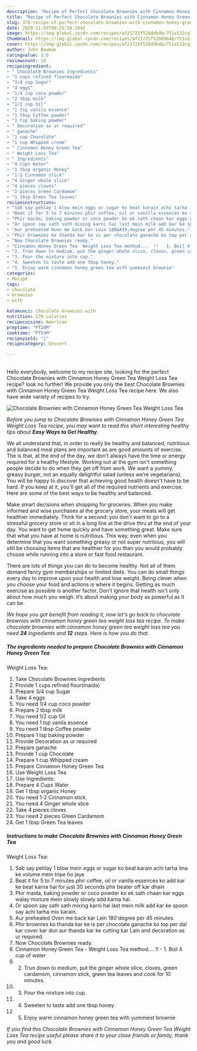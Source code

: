 ```yaml
---
description: "Recipe of Perfect Chocolate Brownies with Cinnamon Honey Green Tea  Weight Loss Tea"
title: "Recipe of Perfect Chocolate Brownies with Cinnamon Honey Green Tea  Weight Loss Tea"
slug: 378-recipe-of-perfect-chocolate-brownies-with-cinnamon-honey-green-tea-weight-loss-tea
date: 2020-11-03T09:25:59.594Z
image: https://img-global.cpcdn.com/recipes/af21725f520ddb4b/751x532cq70/chocolate-brownies-with-cinnamon-honey-green-tea-weight-loss-tea-recipe-main-photo.jpg
thumbnail: https://img-global.cpcdn.com/recipes/af21725f520ddb4b/751x532cq70/chocolate-brownies-with-cinnamon-honey-green-tea-weight-loss-tea-recipe-main-photo.jpg
cover: https://img-global.cpcdn.com/recipes/af21725f520ddb4b/751x532cq70/chocolate-brownies-with-cinnamon-honey-green-tea-weight-loss-tea-recipe-main-photo.jpg
author: John Bowman
ratingvalue: 3.6
reviewcount: 14
recipeingredient:
- " Chocolate Brownies Ingredients"
- "1 cups refined flourmaida"
- "3/4 cup Sugar"
- "4 eggs"
- "1/4 cup coco powder"
- "2 tbsp milk"
- "1/2 cup Oil"
- "1 tsp vanila essence"
- "1 tbsp Coffee powder"
- "1 tsp baking powder"
- " Decoration as ur required"
- " ganache"
- "1 cup Chocolate"
- "1 cup Whipped cream"
- " Cinnamon Honey Green Tea"
- " Weight Loss Tea"
- " Ingredients"
- "4 Cups Water"
- "1 tbsp organic Honey"
- "1-2 Cinnamon stick"
- "4 Ginger whole slice"
- "4 pieces cloves"
- "2 pieces Green Cardamom"
- "1 tbsp Green Tea leaves"
recipeinstructions:
- "Sab say pehlay 1 blow mein eggs or sugar ko beat karain achi tarha itna ke volume mein tripe ho jaye"
- "Beat it for 5 to 7 minutes phir coffee, oil or vanilla essences ko add kar ke beat karna hai for just 30 seconds phir beater off kar dhain"
- "Phir maida, baking powder or coco powder ko ek sath chaan kar eggs walay mixture mein slowly slowly add karna hai."
- "Or spoon say sath sath mixing karni hai last mein milk add kar ke spoon say achi tarha mix karain."
- "Aur preheated Oven me back kar Lein 180&#39;degree per 45 minutes."
- "Phir brownies ko thanda kar ke is per chocolate ganache ko top per dal kar cover kar dun aur thanda kar ke cutting kar Lain and decoration as ur required."
- "Now Chocolate Brownies ready."
- "Cinnamon Honey Green Tea  Weight Loss Tea method.... !!   1. Boil 4 cup of water"
- "2. Trun down to medium, put the ginger whole slice, cloves, green cardamom, cinnamon stick, green tea leaves and cook for 10 minutes."
- "3. Pour the mixture into cup."
- "4. Sweeten to taste add one tbsp honey."
- "5. Enjoy warm cinnamon honey green tea with yummiest brownie"
categories:
- Recipe
tags:
- chocolate
- brownies
- with

katakunci: chocolate brownies with 
nutrition: 270 calories
recipecuisine: American
preptime: "PT28M"
cooktime: "PT53M"
recipeyield: "1"
recipecategory: Dessert

---
```

<br>
Hello everybody, welcome to my recipe site, looking for the perfect Chocolate Brownies with Cinnamon Honey Green Tea 
Weight Loss Tea recipe? look no further! We provide you only the best Chocolate Brownies with Cinnamon Honey Green Tea 
Weight Loss Tea recipe here. We also have wide variety of recipes to try.
<br>


![Chocolate Brownies with Cinnamon Honey Green Tea 
Weight Loss Tea](https://img-global.cpcdn.com/recipes/af21725f520ddb4b/751x532cq70/chocolate-brownies-with-cinnamon-honey-green-tea-weight-loss-tea-recipe-main-photo.jpg)

<i>Before you jump to Chocolate Brownies with Cinnamon Honey Green Tea 
Weight Loss Tea recipe, you may want to read this short interesting healthy tips about <strong>Easy Ways to Get Healthy</strong>.</i>

We all understand that, in order to really be healthy and balanced, nutritious and balanced meal plans are important as are good amounts of exercise. The  is that, at the end of the day, we don't always have the time or energy required for a healthy lifestyle. Working out at the gym isn't something people decide to do when they get off from work. We want a yummy, greasy burger, not an equally delightful salad (unless we’re vegetarians). You will be happy to discover that achieving good health doesn't have to be hard. If you keep at it, you'll get all of the required nutrients and exercise. Here are some of the best ways to be healthy and balanced.

Make smart decisions when shopping for groceries. When you make informed and wise purchases at the grocery store, your meals will get healthier immediately. Think for a second: you don't want to go to a stressful grocery store or sit in a long line at the drive thru at the end of your day. You want to get home quickly and have something great. Make sure that what you have at home is nutritious. This way, even when you determine that you want something greasy or not super nutritous, you will still be choosing items that are healthier for you than you would probably choose while running into a store or fast food restaurant.

There are lots of things you can do to become healthy. Not all of them demand fancy gym memberships or limited diets. You can do small things every day to improve upon your health and lose weight. Being clever when you choose your food and actions is where it begins. Getting as much exercise as possible is another factor. Don't ignore that health isn't only about how much you weigh. It’s about making your body as powerful as it can be. 


<i>We hope you got benefit from reading it, now let's go back to chocolate brownies with cinnamon honey green tea 
weight loss tea recipe. To make chocolate brownies with cinnamon honey green tea 
weight loss tea you need <strong>24</strong> ingredients and <strong>12</strong> steps. Here is how you do that.
</i>

##### The ingredients needed to prepare Chocolate Brownies with Cinnamon Honey Green Tea 
Weight Loss Tea:

1. Take  Chocolate Brownies Ingredients
1. Provide 1 cups refined flour(maida)
1. Prepare 3/4 cup Sugar
1. Take 4 eggs
1. You need 1/4 cup coco powder
1. Prepare 2 tbsp milk
1. You need 1/2 cup Oil
1. You need 1 tsp vanila essence
1. You need 1 tbsp Coffee powder
1. Prepare 1 tsp baking powder
1. Provide  Decoration as ur required
1. Prepare  ganache
1. Provide 1 cup Chocolate
1. Prepare 1 cup Whipped cream
1. Prepare  Cinnamon Honey Green Tea
1. Use  Weight Loss Tea
1. Use  Ingredients:
1. Prepare 4 Cups Water
1. Get 1 tbsp organic Honey
1. You need 1-2 Cinnamon stick
1. You need 4 Ginger whole slice
1. Take 4 pieces cloves
1. You need 2 pieces Green Cardamom
1. Get 1 tbsp Green Tea leaves


##### Instructions to make Chocolate Brownies with Cinnamon Honey Green Tea 
Weight Loss Tea:

1. Sab say pehlay 1 blow mein eggs or sugar ko beat karain achi tarha itna ke volume mein tripe ho jaye
1. Beat it for 5 to 7 minutes phir coffee, oil or vanilla essences ko add kar ke beat karna hai for just 30 seconds phir beater off kar dhain
1. Phir maida, baking powder or coco powder ko ek sath chaan kar eggs walay mixture mein slowly slowly add karna hai.
1. Or spoon say sath sath mixing karni hai last mein milk add kar ke spoon say achi tarha mix karain.
1. Aur preheated Oven me back kar Lein 180&#39;degree per 45 minutes.
1. Phir brownies ko thanda kar ke is per chocolate ganache ko top per dal kar cover kar dun aur thanda kar ke cutting kar Lain and decoration as ur required.
1. Now Chocolate Brownies ready.
1. Cinnamon Honey Green Tea  - Weight Loss Tea method.... !!  -  1. Boil 4 cup of water
1. 2. Trun down to medium, put the ginger whole slice, cloves, green cardamom, cinnamon stick, green tea leaves and cook for 10 minutes.
1. 3. Pour the mixture into cup.
1. 4. Sweeten to taste add one tbsp honey.
1. 5. Enjoy warm cinnamon honey green tea with yummiest brownie


<i>If you find this Chocolate Brownies with Cinnamon Honey Green Tea 
Weight Loss Tea recipe useful please share it to your close friends or family, thank you and good luck.</i>
